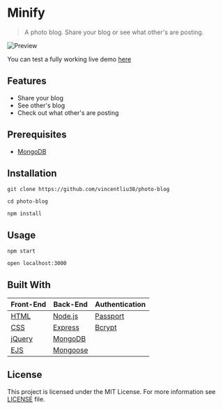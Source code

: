 # Minify
>A photo blog. Share your blog or see what other's are posting.

![Preview](http://www.vincent.engineer/assets/images/minblog.gif)

You can test a fully working live demo [here](https://minify-blog.herokuapp.com/users)

## Features
- Share your blog
- See other's blog
- Check out what other's are posting

## Prerequisites
- [MongoDB](https://docs.mongodb.com/manual/installation/)

## Installation
```git clone https://github.com/vincentliu38/photo-blog```

```cd photo-blog```

```npm install```

## Usage
```npm start```

```open localhost:3000```

## Built With
| Front-End | Back-End | Authentication |
|-----------|----------|----------------|
|[HTML](https://developer.mozilla.org/en-US/docs/Web/HTML)|[Node.js](https://nodejs.org/en)|[Passport](http://passportjs.org/)|
|[CSS](https://developer.mozilla.org/en-US/docs/Web/CSS)|[Express](https://expressjs.com)|[Bcrypt](https://www.npmjs.com/package/bcrypt)
|[jQuery](https://jquery.com/)|[MongoDB](https://www.mongodb.com)| |
|[EJS](http://ejs.co/)|[Mongoose](http://mongoosejs.com) |


## License
This project is licensed under the MIT License. For more information see [LICENSE](https://github.com/vincentliu38/connect-4/blob/gh-pages/LICENSE) file.

